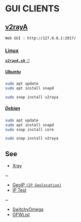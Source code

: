 
# GUI CLIENTS

## [v2rayA](https://v2raya.org/)

`Web GUI : http://127.0.0.1:2017/`

### [Linux](https://snapcraft.io/v2raya)

[***`v2rayA.sh 🚀`***](v2rayA.sh)

##### [Ubuntu](https://snapcraft.io/install/v2raya/ubuntu)

```sh
sudo apt update
sudo apt install snapd

sudo snap install v2raya
```

##### [Debian](https://snapcraft.io/install/v2raya/debian)

```sh
sudo apt update
sudo apt install snapd
sudo snap install core

sudo snap install v2raya
```

## See

- [Xray](https://github.com/XTLS/Xray-core#gui-clients)

~

- [GeoIP `(IP Geolocation)`](https://www.maxmind.com/) 
- [IP Test](http://ip111.cn)

~

- [SwitchyOmega](https://github.com/FelisCatus/SwitchyOmega)
- [GFWList](https://github.com/gfwlist/gfwlist)
